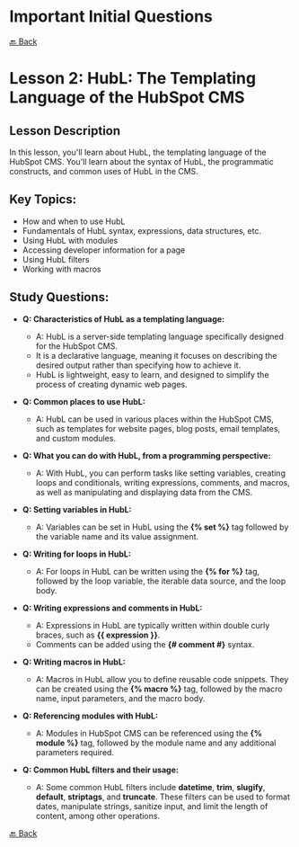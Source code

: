 # Important Initial Questions

[🔙 Back](../README.md)

# Lesson 2: HubL: The Templating Language of the HubSpot CMS
## Lesson Description
In this lesson, you'll learn about HubL, the templating language of the HubSpot CMS.
You'll learn about the syntax of HubL, the programmatic constructs, and common
uses of HubL in the CMS. 

## Key Topics:
- How and when to use HubL
- Fundamentals of HubL syntax, expressions, data structures, etc.
- Using HubL with modules
- Accessing developer information for a page
- Using HubL filters
- Working with macros

## Study Questions:
- **Q: Characteristics of HubL as a templating language:**
  - A: HubL is a server-side templating language specifically designed for the HubSpot CMS.
  - It is a declarative language, meaning it focuses on describing the desired output rather than specifying how to achieve it.
  - HubL is lightweight, easy to learn, and designed to simplify the process of creating dynamic web pages.

- **Q: Common places to use HubL:**
  - A: HubL can be used in various places within the HubSpot CMS, such as templates for website pages, blog posts, email templates, and custom modules.

- **Q: What you can do with HubL, from a programming perspective:**
  - A: With HubL, you can perform tasks like setting variables, creating loops and conditionals, writing expressions, comments, and macros, as well as manipulating and displaying data from the CMS.

- **Q: Setting variables in HubL:**
  - A: Variables can be set in HubL using the **{% set %}** tag followed by the variable name and its value assignment.

- **Q: Writing for loops in HubL:**
  - A: For loops in HubL can be written using the **{% for %}** tag, followed by the loop variable, the iterable data source, and the loop body.

- **Q: Writing expressions and comments in HubL:**
  - A: Expressions in HubL are typically written within double curly braces, such as **{{ expression }}**.
  - Comments can be added using the **{# comment #}** syntax.

- **Q: Writing macros in HubL:**
  - A: Macros in HubL allow you to define reusable code snippets. They can be created using the **{% macro %}** tag, followed by the macro name, input parameters, and the macro body.

- **Q: Referencing modules with HubL:**
  - A: Modules in HubSpot CMS can be referenced using the **{% module %}** tag, followed by the module name and any additional parameters required.

- **Q: Common HubL filters and their usage:**
  - A: Some common HubL filters include **datetime**, **trim**, **slugify**, **default**, **striptags**, and **truncate**. These filters can be used to format dates, manipulate strings, sanitize input, and limit the length of content, among other operations.

[🔙 Back](../README.md)